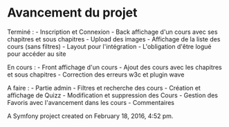 Avancement du projet 
===

Terminé :
	- Inscription et Connexion
	- Back affichage d'un cours avec ses chapitres et sous chapitres
	- Upload des images
	- Affichage de la liste des cours (sans filtres)
	- Layout pour l'intégration
	- L'obligation d'être logué pour accéder au site

En cours :
	- Front affichage d'un cours
	- Ajout des cours avec les chapitres et sous chapitres
	- Correction des erreurs w3c et plugin wave

A faire :
	- Partie admin
	- Filtres et recherche des cours
	- Création et affichage de Quizz
	- Modification et suppression des Cours
	- Gestion des Favoris avec l'avancement dans les cours
	- Commentaires

A Symfony project created on February 18, 2016, 4:52 pm.
